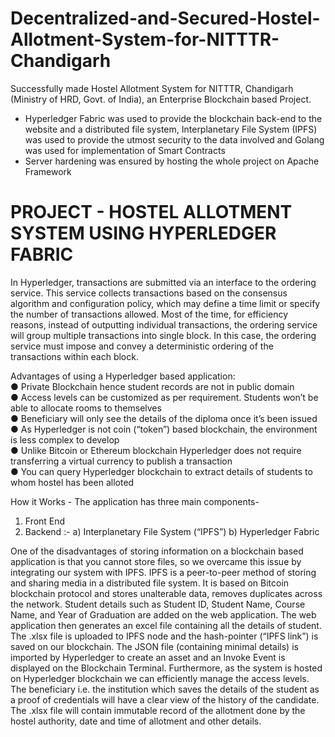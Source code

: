 # Decentralized-and-Secured-Hostel-Allotment-System-for-NITTTR-Chandigarh
Successfully made Hostel Allotment System for NITTTR, Chandigarh (Ministry of HRD, Govt. of India), an Enterprise Blockchain based Project.
- Hyperledger Fabric was used to provide the blockchain back-end to the website and a distributed file system, Interplanetary File System (IPFS) was used to provide the utmost security to the data involved and Golang was used for implementation of Smart Contracts
- Server hardening was ensured by hosting the whole project on Apache Framework

# PROJECT - HOSTEL ALLOTMENT SYSTEM USING HYPERLEDGER FABRIC
In Hyperledger, transactions are submitted via an interface to the ordering service. This service collects transactions based on the consensus algorithm and configuration policy, which may define a time limit or specify the number of transactions allowed. Most of the time, for efficiency reasons, instead of outputting individual transactions, the ordering service will group multiple transactions into single block. In this case, the ordering service must impose and convey a deterministic ordering of the transactions within each block.

Advantages of using a Hyperledger based application:<br>
● Private Blockchain hence student records are not in public domain<br>
● Access levels can be customized as per requirement. Students won’t be able to allocate rooms to themselves<br>
● Beneficiary will only see the details of the diploma once it’s been issued<br>
● As Hyperledger is not coin (“token”) based blockchain, the environment is less complex to develop<br>
● Unlike Bitcoin or Ethereum blockchain Hyperledger does not require transferring a virtual currency to publish a transaction<br>
● You can query Hyperledger blockchain to extract details of students to whom hostel has been alloted<br>

How it Works -
The application has three main components-
1) Front End
2) Backend :-
a) Interplanetary File System (“IPFS”)
b) Hyperledger Fabric

One of the disadvantages of storing information on a blockchain based application is that you cannot store files, so we overcame this issue by integrating our system with IPFS. IPFS is a peer-to-peer method of storing and sharing media in a distributed file system. It is based on Bitcoin blockchain protocol and stores unalterable data, removes duplicates across the network. Student details such as Student ID, Student Name, Course Name, and Year of Graduation are added on the web application. The web application then generates an excel file containing all the details of student. The .xlsx file is uploaded to IPFS node and the hash-pointer (“IPFS link”) is saved on our blockchain. The JSON file (containing minimal details) is imported by Hyperledger to create an asset and an Invoke Event is displayed on the Blockchain Terminal. Furthermore, as the system is hosted on Hyperledger blockchain we can efficiently manage the access levels. The beneficiary i.e. the institution which saves the details of the student as a proof of credentials will have a clear view of the history of the candidate. The .xlsx file will contain immutable record of the allotment done by the hostel authority, date and time of allotment and other details.

